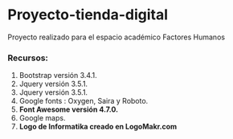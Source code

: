 # Proyecto-tienda-digital
Proyecto realizado para el espacio académico Factores Humanos

<h3>Recursos:</h3>
<ol>
  <li>
    Bootstrap versión 3.4.1.
  </li>
  <li>
    Jquery versión 3.5.1.
  </li>
  <li>
    Jquery versión 3.5.1.
  </li>
  <li>
    Google fonts : Oxygen, Saira y Roboto.
  </li>
  <li>
    <b>Font Awesome versión 4.7.0.</b>
  </li>
  <li>
    Google maps.
  </li>
  <li>
    <b>Logo de Informatika creado en LogoMakr.com</b>
  </li>
</ol>
